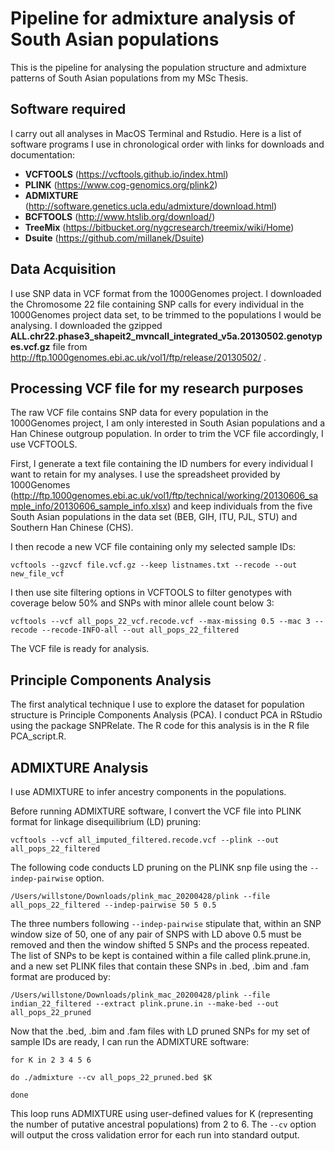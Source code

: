 # Pipeline for admixture analysis of South Asian populations
This is the pipeline for analysing the population structure and admixture patterns of South Asian populations from my MSc Thesis. 

## Software required
I carry out all analyses in MacOS Terminal and Rstudio. Here is a list of software programs I use in chronological order with links for downloads and documentation:
* **VCFTOOLS** (https://vcftools.github.io/index.html)
* **PLINK** (https://www.cog-genomics.org/plink2)
* **ADMIXTURE** (http://software.genetics.ucla.edu/admixture/download.html)
* **BCFTOOLS** (http://www.htslib.org/download/)
* **TreeMix** (https://bitbucket.org/nygcresearch/treemix/wiki/Home)
* **Dsuite** (https://github.com/millanek/Dsuite)

## Data Acquisition
I use SNP data in VCF format from the 1000Genomes project. I downloaded the Chromosome 22 file containing SNP calls for every individual in the 1000Genomes project data set, to be trimmed to the populations I would be analysing.
I downloaded the gzipped **ALL.chr22.phase3_shapeit2_mvncall_integrated_v5a.20130502.genotypes.vcf.gz** file from http://ftp.1000genomes.ebi.ac.uk/vol1/ftp/release/20130502/ .

## Processing VCF file for my research purposes
The raw VCF file contains SNP data for every population in the 1000Genomes project, I am only interested in South Asian populations and a Han Chinese outgroup population.
In order to trim the VCF file accordingly, I use VCFTOOLS.

First, I generate a text file containing the ID numbers for every individual I want to retain for my analyses. I use the spreadsheet provided by 1000Genomes (http://ftp.1000genomes.ebi.ac.uk/vol1/ftp/technical/working/20130606_sample_info/20130606_sample_info.xlsx) and keep individuals from the five South Asian populations in the data set (BEB, GIH, ITU, PJL, STU) and Southern Han Chinese (CHS).

I then recode a new VCF file containing only my selected sample IDs:

```
vcftools --gzvcf file.vcf.gz --keep listnames.txt --recode --out new_file_vcf
```

I then use site filtering options in VCFTOOLS to filter genotypes with coverage below 50% and SNPs with minor allele count below 3:

```
vcftools --vcf all_pops_22_vcf.recode.vcf --max-missing 0.5 --mac 3 --recode --recode-INFO-all --out all_pops_22_filtered
```

The VCF file is ready for analysis.


## Principle Components Analysis

The first analytical technique I use to explore the dataset for population structure is Principle Components Analysis (PCA). I conduct PCA in RStudio using the package SNPRelate. The R code for this analysis is in the R file PCA_script.R.


## ADMIXTURE Analysis

I use ADMIXTURE to infer ancestry components in the populations.

Before running ADMIXTURE software, I convert the VCF file into PLINK format for linkage disequilibrium (LD) pruning:

```
vcftools --vcf all_imputed_filtered.recode.vcf --plink --out all_pops_22_filtered
```

The following code conducts LD pruning on the PLINK snp file using the ```--indep-pairwise``` option.

```
/Users/willstone/Downloads/plink_mac_20200428/plink --file all_pops_22_filtered --indep-pairwise 50 5 0.5
```

The three numbers following ```--indep-pairwise``` stipulate that,  within an SNP window size of 50, one of any pair of SNPS with LD above 0.5 must be removed and then the window shifted 5 SNPs and the process repeated. The list of SNPs to be kept is contained within a file called plink.prune.in, and a new set PLINK files that contain these SNPs in .bed, .bim and .fam format are produced by:

```
/Users/willstone/Downloads/plink_mac_20200428/plink --file indian_22_filtered --extract plink.prune.in --make-bed --out all_pops_22_pruned
```

Now that the .bed, .bim and .fam files with LD pruned SNPs for my set of sample IDs are ready, I can run the ADMIXTURE software:

```
for K in 2 3 4 5 6

do ./admixture --cv all_pops_22_pruned.bed $K

done
```

This loop runs ADMIXTURE using user-defined values for K (representing the number of putative ancestral populations) from 2 to 6. The ```--cv``` option will output the cross validation error for each run into standard output.
